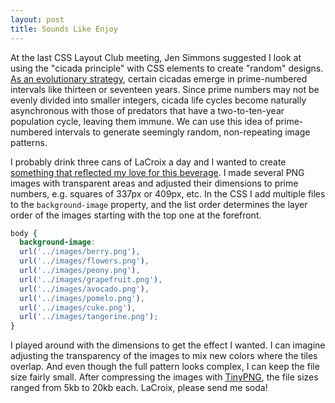 ```yaml
---
layout: post
title: Sounds Like Enjoy
---
```

At the last CSS Layout Club meeting, Jen Simmons suggested I look at using the "cicada principle" with CSS elements to create "random" designs. [As an evolutionary strategy](http://www.newyorker.com/tech/elements/the-cicadas-love-affair-with-prime-numbers), certain cicadas emerge in prime-numbered intervals like thirteen or seventeen years. Since prime numbers may not be evenly divided into smaller integers, cicada life cycles become naturally asynchronous with those of predators that have a two-to-ten-year population cycle, leaving them immune. We can use this idea of prime-numbered intervals to generate seemingly random, non-repeating image patterns.

I probably drink three cans of LaCroix a day and I wanted to create [something that reflected my love for this beverage](http://jingyufanclub.co/la-croy/). I made several PNG images with transparent areas and adjusted their dimensions to prime numbers, e.g. squares of 337px or 409px, etc. In the CSS I add multiple files to the `background-image` property, and the list order determines the layer order of the images starting with the top one at the forefront.
```css
body {
  background-image:
  url('../images/berry.png'),
  url('../images/flowers.png'),
  url('../images/peony.png'),
  url('../images/grapefruit.png'),
  url('../images/avocado.png'),
  url('../images/pomelo.png'),
  url('../images/cuke.png'),
  url('../images/tangerine.png');
}
```
I played around with the dimensions to get the effect I wanted. I can imagine adjusting the transparency of the images to mix new colors where the tiles overlap. And even though the full pattern looks complex, I can keep the file size fairly small. After compressing the images with [TinyPNG](https://tinypng.com/), the file sizes ranged from 5kb to 20kb each. LaCroix, please send me soda!
